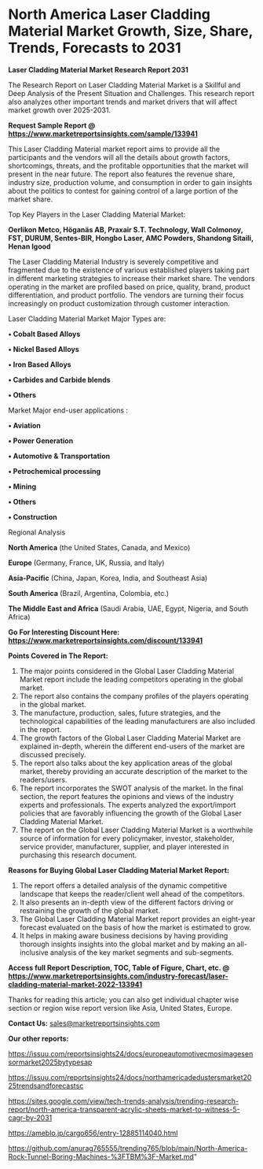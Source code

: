 # North America Laser Cladding Material Market Growth, Size, Share, Trends, Forecasts to 2031

<strong>Laser Cladding Material Market Research Report 2031</strong>

The Research Report on Laser Cladding Material Market is a Skillful and Deep Analysis of the Present Situation and Challenges. This research report also analyzes other important trends and market drivers that will affect market growth over 2025-2031.

<strong>Request Sample Report @ <a href=https://www.marketreportsinsights.com/sample/133941>https://www.marketreportsinsights.com/sample/133941</a></strong>

This Laser Cladding Material market report aims to provide all the participants and the vendors will all the details about growth factors, shortcomings, threats, and the profitable opportunities that the market will present in the near future. The report also features the revenue share, industry size, production volume, and consumption in order to gain insights about the politics to contest for gaining control of a large portion of the market share.

Top Key Players in the Laser Cladding Material Market:

<strong>Oerlikon Metco, Höganäs AB, Praxair S.T. Technology, Wall Colmonoy, FST, DURUM, Sentes-BIR, Hongbo Laser, AMC Powders, Shandong Sitaili, Henan Igood</strong>

The Laser Cladding Material Industry is severely competitive and fragmented due to the existence of various established players taking part in different marketing strategies to increase their market share. The vendors operating in the market are profiled based on price, quality, brand, product differentiation, and product portfolio. The vendors are turning their focus increasingly on product customization through customer interaction.

Laser Cladding Material Market Major Types are:

<strong>• Cobalt Based Alloys

• Nickel Based Alloys

• Iron Based Alloys

• Carbides and Carbide blends

• Others</strong>

Market Major end-user applications :

<strong>• Aviation

• Power Generation

• Automotive & Transportation

• Petrochemical processing

• Mining

• Others

• Construction</strong>

Regional Analysis

</u><strong><b>North America</b></strong> (the United States, Canada, and Mexico)

<strong><b>Europe </b></strong>(Germany, France, UK, Russia, and Italy)

<strong><b>Asia-Pacific</b></strong> (China, Japan, Korea, India, and Southeast Asia)

<strong><b>South America</b></strong> (Brazil, Argentina, Colombia, etc.)

<strong><b>The Middle East and Africa</b></strong> (Saudi Arabia, UAE, Egypt, Nigeria, and South Africa)

<strong>Go For Interesting Discount Here: <a href=https://www.marketreportsinsights.com/discount/133941>https://www.marketreportsinsights.com/discount/133941</a></strong>

<strong>Points Covered in The Report:</strong>
<ol>
  <li>The major points considered in the Global Laser Cladding Material Market report include the leading competitors operating in the global market.</li>
  <li>The report also contains the company profiles of the players operating in the global market.</li>
  <li>The manufacture, production, sales, future strategies, and the technological capabilities of the leading manufacturers are also included in the report.</li>
  <li>The growth factors of the Global Laser Cladding Material Market are explained in-depth, wherein the different end-users of the market are discussed precisely.</li>
  <li>The report also talks about the key application areas of the global market, thereby providing an accurate description of the market to the readers/users.</li>
  <li>The report incorporates the SWOT analysis of the market. In the final section, the report features the opinions and views of the industry experts and professionals. The experts analyzed the export/import policies that are favorably influencing the growth of the Global Laser Cladding Material Market.</li>
  <li>The report on the Global Laser Cladding Material Market is a worthwhile source of information for every policymaker, investor, stakeholder, service provider, manufacturer, supplier, and player interested in purchasing this research document.</li>
</ol>
<strong>Reasons for Buying Global Laser Cladding Material Market Report:</strong>

<ol>
  <li>The report offers a detailed analysis of the dynamic competitive landscape that keeps the reader/client well ahead of the competitors.</li>
  <li>It also presents an in-depth view of the different factors driving or restraining the growth of the global market.</li>
  <li>The Global Laser Cladding Material Market report provides an eight-year forecast evaluated on the basis of how the market is estimated to grow.</li>
  <li>It helps in making aware business decisions by having providing thorough insights insights into the global market and by making an all-inclusive analysis of the key market segments and sub-segments.</li>
</ol>
<strong>Access full Report Description, TOC, Table of Figure, Chart, etc. @ <a href=https://www.marketreportsinsights.com/industry-forecast/laser-cladding-material-market-2022-133941>https://www.marketreportsinsights.com/industry-forecast/laser-cladding-material-market-2022-133941</a></strong>


Thanks for reading this article; you can also get individual chapter wise section or region wise report version like Asia, United States, Europe.

<strong>Contact Us:</strong>
sales@marketreportsinsights.com

<strong>Our other reports:</strong>

<a href=https://issuu.com/reportsinsights24/docs/europeautomotivecmosimagesensormarket2025bytypesap>https://issuu.com/reportsinsights24/docs/europeautomotivecmosimagesensormarket2025bytypesap</a>

<a href=https://issuu.com/reportsinsights24/docs/northamericadedustersmarket2025trendsandforecastsc>https://issuu.com/reportsinsights24/docs/northamericadedustersmarket2025trendsandforecastsc</a>

<a href=https://sites.google.com/view/tech-trends-analysis/trending-research-report/north-america-transparent-acrylic-sheets-market-to-witness-5-cagr-by-2031>https://sites.google.com/view/tech-trends-analysis/trending-research-report/north-america-transparent-acrylic-sheets-market-to-witness-5-cagr-by-2031</a>

<a href=https://ameblo.jp/cargo656/entry-12885114040.html>https://ameblo.jp/cargo656/entry-12885114040.html</a>

<a href=https://github.com/anurag765555/trending765/blob/main/North-America-Rock-Tunnel-Boring-Machines-%3FTBM%3F-Market.md>https://github.com/anurag765555/trending765/blob/main/North-America-Rock-Tunnel-Boring-Machines-%3FTBM%3F-Market.md</a>"
